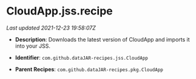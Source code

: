 # CloudApp.jss.recipe

_Last updated 2021-12-23 19:58:07Z_

- **Description**: Downloads the latest version of CloudApp and imports it into your JSS.

- **Identifier**: `com.github.dataJAR-recipes.jss.CloudApp`

- **Parent Recipes**: `com.github.dataJAR-recipes.pkg.CloudApp`